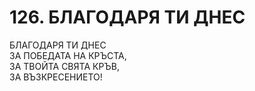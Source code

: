 # 126. БЛАГОДАРЯ ТИ ДНЕС  
  
БЛАГОДАРЯ ТИ ДНЕС  
ЗА ПОБЕДАТА НА КРЪСТА,  
ЗА ТВОЙТА СВЯТА КРЪВ,  
ЗА ВЪЗКРЕСЕНИЕТО!  
